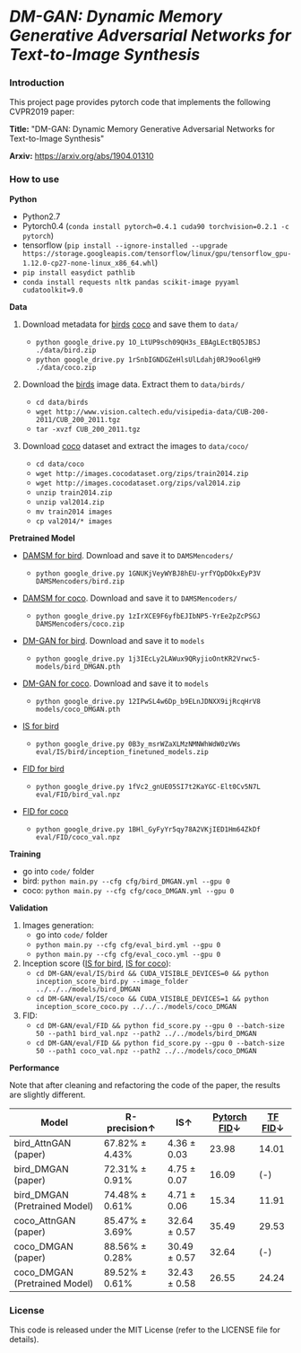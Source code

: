 # *DM-GAN: Dynamic Memory Generative Adversarial Networks for Text-to-Image Synthesis*

### Introduction
This project page provides pytorch code that implements the following CVPR2019 paper:

**Title:** "DM-GAN: Dynamic Memory Generative Adversarial Networks for Text-to-Image Synthesis"

**Arxiv:** https://arxiv.org/abs/1904.01310

### How to use

**Python**

- Python2.7
- Pytorch0.4 (`conda install pytorch=0.4.1 cuda90 torchvision=0.2.1 -c pytorch`)
- tensorflow (`pip install --ignore-installed --upgrade https://storage.googleapis.com/tensorflow/linux/gpu/tensorflow_gpu-1.12.0-cp27-none-linux_x86_64.whl`)
- `pip install easydict pathlib`
- `conda install requests nltk pandas scikit-image pyyaml cudatoolkit=9.0`


**Data**
1. Download metadata for [birds](https://drive.google.com/open?id=1O_LtUP9sch09QH3s_EBAgLEctBQ5JBSJ) [coco](https://drive.google.com/open?id=1rSnbIGNDGZeHlsUlLdahj0RJ9oo6lgH9) and save them to `data/`
    - `python google_drive.py 1O_LtUP9sch09QH3s_EBAgLEctBQ5JBSJ ./data/bird.zip`
    - `python google_drive.py 1rSnbIGNDGZeHlsUlLdahj0RJ9oo6lgH9 ./data/coco.zip`

2. Download the [birds](http://www.vision.caltech.edu/visipedia/CUB-200-2011.html) image data. Extract them to `data/birds/`
    - `cd data/birds`
    - `wget http://www.vision.caltech.edu/visipedia-data/CUB-200-2011/CUB_200_2011.tgz`
    - `tar -xvzf CUB_200_2011.tgz`
    
3. Download [coco](http://cocodataset.org/#download) dataset and extract the images to `data/coco/`
    - `cd data/coco`
    - `wget http://images.cocodataset.org/zips/train2014.zip`
    - `wget http://images.cocodataset.org/zips/val2014.zip`
    - `unzip train2014.zip`
    - `unzip val2014.zip`
    - `mv train2014 images`
    - `cp val2014/* images`

**Pretrained Model**
- [DAMSM for bird](https://drive.google.com/open?id=1GNUKjVeyWYBJ8hEU-yrfYQpDOkxEyP3V). Download and save it to `DAMSMencoders/`
    - `python google_drive.py 1GNUKjVeyWYBJ8hEU-yrfYQpDOkxEyP3V DAMSMencoders/bird.zip`

- [DAMSM for coco](https://drive.google.com/open?id=1zIrXCE9F6yfbEJIbNP5-YrEe2pZcPSGJ). Download and save it to `DAMSMencoders/`
    - `python google_drive.py 1zIrXCE9F6yfbEJIbNP5-YrEe2pZcPSGJ DAMSMencoders/coco.zip`

- [DM-GAN for bird](https://drive.google.com/file/d/1j3IEcLy2LAWux9QRyjioOntKR2Vrwc5-). Download and save it to `models`
    - `python google_drive.py 1j3IEcLy2LAWux9QRyjioOntKR2Vrwc5- models/bird_DMGAN.pth`
- [DM-GAN for coco](https://drive.google.com/file/d/12IPwSL4w6Dp_b9ELnJDNXX9ijRcqHrV8). Download and save it to `models`
    - `python google_drive.py 12IPwSL4w6Dp_b9ELnJDNXX9ijRcqHrV8 models/coco_DMGAN.pth`
- [IS for bird](https://drive.google.com/file/d/0B3y_msrWZaXLMzNMNWhWdW0zVWs)
    - `python google_drive.py 0B3y_msrWZaXLMzNMNWhWdW0zVWs eval/IS/bird/inception_finetuned_models.zip`
- [FID for bird](https://drive.google.com/file/d/1fVc2_gnUE05SI7t2KaYGC-Elt0Cv5N7L)
    - `python google_drive.py 1fVc2_gnUE05SI7t2KaYGC-Elt0Cv5N7L eval/FID/bird_val.npz`
- [FID for coco](https://drive.google.com/file/d/1BHl_GyFyYr5qy78A2VKjIED1Hm64ZkDf)
    - `python google_drive.py 1BHl_GyFyYr5qy78A2VKjIED1Hm64ZkDf eval/FID/coco_val.npz`

**Training**
- go into `code/` folder
- bird: `python main.py --cfg cfg/bird_DMGAN.yml --gpu 0`
- coco: `python main.py --cfg cfg/coco_DMGAN.yml --gpu 0`

**Validation**
1. Images generation:
    - go into `code/` folder  
    - `python main.py --cfg cfg/eval_bird.yml --gpu 0`
    - `python main.py --cfg cfg/eval_coco.yml --gpu 0`
2. Inception score ([IS for bird](https://github.com/hanzhanggit/StackGAN-inception-model), [IS for coco](https://github.com/openai/improved-gan/tree/master/inception_score)):
    - `cd DM-GAN/eval/IS/bird && CUDA_VISIBLE_DEVICES=0 && python inception_score_bird.py --image_folder ../../../models/bird_DMGAN`
    - `cd DM-GAN/eval/IS/coco && CUDA_VISIBLE_DEVICES=1 && python inception_score_coco.py ../../../models/coco_DMGAN`
3. FID:
    - `cd DM-GAN/eval/FID && python fid_score.py --gpu 0 --batch-size 50 --path1 bird_val.npz --path2 ../../models/bird_DMGAN`
    - `cd DM-GAN/eval/FID && python fid_score.py --gpu 0 --batch-size 50 --path1 coco_val.npz --path2 ../../models/coco_DMGAN`

**Performance**

Note that after cleaning and refactoring the code of the paper, the results are slightly different.

|Model |R-precision↑  |IS↑  |[Pytorch FID](https://github.com/mseitzer/pytorch-fid/tree/802da3963113b5b5f8154e0e27580ee4c97460ab)↓ | [TF FID](https://github.com/bioinf-jku/TTUR)↓|
|----|-----| -----|---|--|
| bird_AttnGAN (paper) | 67.82% ± 4.43%| 4.36 ± 0.03| 23.98|14.01|
| bird_DMGAN (paper) | 72.31% ± 0.91%| 4.75 ± 0.07| 16.09|(-)|
| bird_DMGAN (Pretrained Model)| 74.48% ± 0.61% | 4.71 ± 0.06  |15.34|11.91|
| coco_AttnGAN (paper) | 85.47% ± 3.69%| 32.64 ± 0.57 | 35.49|29.53|
| coco_DMGAN (paper) | 88.56% ± 0.28%| 30.49 ± 0.57 | 32.64|(-)|
| coco_DMGAN (Pretrained Model)| 89.52% ± 0.61%| 32.43 ± 0.58| 26.55|24.24|

### License
This code is released under the MIT License (refer to the LICENSE file for details). 
